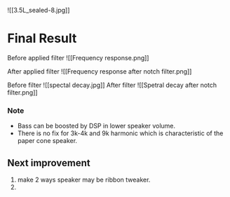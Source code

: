 
![[3.5L_sealed-8.jpg]]


# Final Result

Before applied filter ![[Frequency response.png]]

After applied filter ![[Frequency response after notch filter.png]]

Before filter ![[spectal decay.jpg]]
After filter ![[Spetral decay after notch filter.png]]

### Note 
- Bass can be boosted by DSP in lower speaker volume.
- There is no fix for 3k-4k and 9k harmonic which is characteristic of the paper cone speaker.

## Next improvement
1. make 2 ways speaker may be ribbon tweaker.
2. 